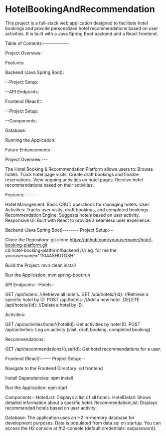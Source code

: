 # HotelBookingAndRecommendation

This project is a full-stack web application designed to facilitate hotel bookings and provide personalized hotel recommendations based on user activities. It is built with a Java Spring Boot backend and a React frontend.

Table of Contents:-------------

Project Overview:

Features:

Backend (Java Spring Boot):

--Project Setup:

--API Endpoints:

Frontend (React)::

--Project Setup:

--Components:

Database:

Running the Application:

Future Enhancements


Project Overview:---

The Hotel Booking & Recommendation Platform allows users to:
Browse hotels.
Track hotel page visits.
Create draft bookings and finalize reservations.
View ongoing activities on hotel pages.
Receive hotel recommendations based on their activities.


Features:------

Hotel Management: Basic CRUD operations for managing hotels.
User Activities: Tracks user visits, draft bookings, and completed bookings.
Recommendation Engine: Suggests hotels based on user activity.
Responsive UI: Built with React to provide a seamless user experience.

Backend (Java Spring Boot)--------
Project Setup:--

Clone the Repository:
git clone https://github.com/yourusername/hotel-booking-platform.git  
cd hotel-booking-platform/backend                  //// eg. for me the yourusername="1104ASHUTOSH"

Build the Project:
mvn clean install

Run the Application:
mvn spring-boot:run

API Endpoints:-
Hotels:-

GET /api/hotels:           //Retrieve all hotels.
GET /api/hotels/{id}:       //Retrieve a specific hotel by ID.
POST /api/hotels:             //Add a new hotel.
DELETE /api/hotels/{id}:        //Delete a hotel by ID.

Activities:

GET /api/activities/hotel/{hotelId}: Get activities by hotel ID.
POST /api/activities: Log an activity (visit, draft booking, completed booking).

Recommendations:

GET /api/recommendations/{userId}: Get hotel recommendations for a user.





Frontend (React):-----
Project Setup:--

Navigate to the Frontend Directory:
cd frontend

Install Dependencies:
npm install

Run the Application:
npm start

Components:-
HotelList: Displays a list of all hotels.
HotelDetail: Shows detailed information about a specific hotel.
RecommendationList: Displays recommended hotels based on user activity.

Database:
The application uses an H2 in-memory database for development purposes.
Data is populated from data.sql on startup.
You can access the H2 console at /h2-console (default credentials: sa/password).
